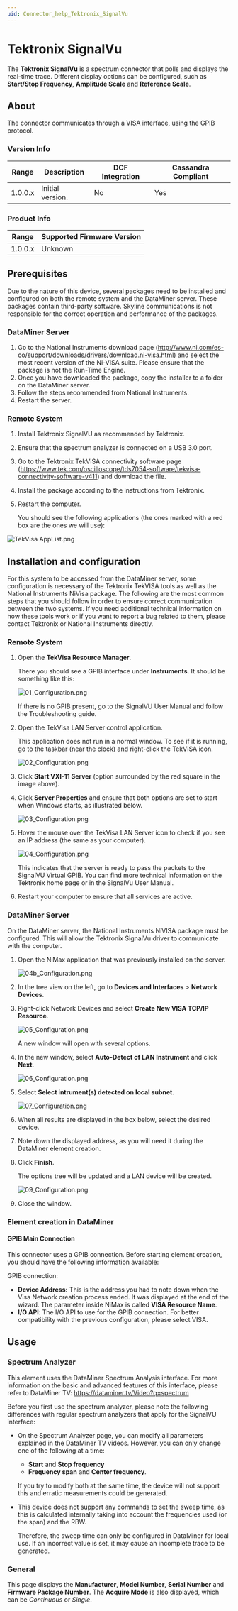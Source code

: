 ```yaml
---
uid: Connector_help_Tektronix_SignalVu
---
```


# Tektronix SignalVu

The **Tektronix SignalVu** is a spectrum connector that polls and displays the real-time trace. Different display options can be configured, such as **Start/Stop Frequency**, **Amplitude Scale** and **Reference Scale**.

## About

The connector communicates through a VISA interface, using the GPIB protocol.

### Version Info

| **Range** | **Description**  | **DCF Integration** | **Cassandra Compliant** |
|------------------|------------------|---------------------|-------------------------|
| 1.0.0.x          | Initial version. | No                  | Yes                     |

### Product Info

| Range | Supported Firmware Version |
|------------------|-----------------------------|
| 1.0.0.x          | Unknown                     |

## Prerequisites

Due to the nature of this device, several packages need to be installed and configured on both the remote system and the DataMiner server. These packages contain third-party software. Skyline communications is not responsible for the correct operation and performance of the packages.

### DataMiner Server

1. Go to the National Instruments download page (<http://www.ni.com/es-co/support/downloads/drivers/download.ni-visa.html>) and select the most recent version of the Ni-VISA suite. Please ensure that the package is not the Run-Time Engine.
2. Once you have downloaded the package, copy the installer to a folder on the DataMiner server.
3. Follow the steps recommended from National Instruments.
4. Restart the server.

### Remote System

1. Install Tektronix SignalVU as recommended by Tektronix.
2. Ensure that the spectrum analyzer is connected on a USB 3.0 port.
3. Go to the Tektronix TekVISA connectivity software page (<https://www.tek.com/oscilloscope/tds7054-software/tekvisa-connectivity-software-v411>) and download the file.
4. Install the package according to the instructions from Tektronix.
5. Restart the computer.

   You should see the following applications (the ones marked with a red box are the ones we will use):

  ![TekVisa AppList.png](~/connector/images/Tektronix_SignalVu_TekVisa_AppList.png)

## Installation and configuration

For this system to be accessed from the DataMiner server, some configuration is necessary of the Tektronix TekVISA tools as well as the National Instruments NiVisa package. The following are the most common steps that you should follow in order to ensure correct communication between the two systems. If you need additional technical information on how these tools work or if you want to report a bug related to them, please contact Tektronix or National Instruments directly.

### Remote System

1. Open the **TekVisa Resource Manager**.

   There you should see a GPIB interface under **Instruments**. It should be something like this:

   ![01_Configuration.png](~/connector/images/Tektronix_SignalVu_01_Configuration.png)

   If there is no GPIB present, go to the SignalVU User Manual and follow the Troubleshooting guide.

1. Open the TekVisa LAN Server control application.

   This application does not run in a normal window. To see if it is running, go to the taskbar (near the clock) and right-click the TekVISA icon.

   ![02_Configuration.png](~/connector/images/Tektronix_SignalVu_02_Configuration.png)

1. Click **Start VXI-11 Server** (option surrounded by the red square in the image above).

1. Click **Server Properties** and ensure that both options are set to start when Windows starts, as illustrated below.

   ![03_Configuration.png](~/connector/images/Tektronix_SignalVu_03_Configuration.png)

1. Hover the mouse over the TekVisa LAN Server icon to check if you see an IP address (the same as your computer).

   ![04_Configuration.png](~/connector/images/Tektronix_SignalVu_04_Configuration.png)

   This indicates that the server is ready to pass the packets to the SignalVU Virtual GPIB. You can find more technical information on the Tektronix home page or in the SignalVu User Manual.

1. Restart your computer to ensure that all services are active.

### DataMiner Server

On the DataMiner server, the National Instruments NiVISA package must be configured. This will allow the Tektronix SignalVu driver to communicate with the computer.

1. Open the NiMax application that was previously installed on the server.

   ![04b_Configuration.png](~/connector/images/Tektronix_SignalVu_04b_Configuration.png)

1. In the tree view on the left, go to **Devices and Interfaces** \> **Network Devices**.

1. Right-click Network Devices and select **Create New VISA TCP/IP Resource**.

   ![05_Configuration.png](~/connector/images/Tektronix_SignalVu_05_Configuration.png)

   A new window will open with several options.

1. In the new window, select **Auto-Detect of LAN Instrument** and click **Next**.

   ![06_Configuration.png](~/connector/images/Tektronix_SignalVu_06_Configuration.png)

1. Select **Select intrument(s) detected on local subnet**.

   ![07_Configuration.png](~/connector/images/Tektronix_SignalVu_07_Configuration.png)

1. When all results are displayed in the box below, select the desired device.

1. Note down the displayed address, as you will need it during the DataMiner element creation.

1. Click **Finish**.

   The options tree will be updated and a LAN device will be created.

   ![09_Configuration.png](~/connector/images/Tektronix_SignalVu_09_Configuration.png)

1. Close the window.

### Element creation in DataMiner

#### GPIB Main Connection

This connector uses a GPIB connection. Before starting element creation, you should have the following information available:

GPIB connection:

- **Device Address:** This is the address you had to note down when the Visa Network creation process ended. It was displayed at the end of the wizard. The parameter inside NiMax is called **VISA Resource Name**.
- **I/O API**: The I/O API to use for the GPIB connection. For better compatibility with the previous configuration, please select VISA.

## Usage

### Spectrum Analyzer

This element uses the DataMiner Spectrum Analysis interface. For more information on the basic and advanced features of this interface, please refer to DataMiner TV: <https://dataminer.tv/Video?q=spectrum>

Before you first use the spectrum analyzer, please note the following differences with regular spectrum analyzers that apply for the SignalVU interface:

- On the Spectrum Analyzer page, you can modify all parameters explained in the DataMiner TV videos. However, you can only change one of the following at a time:

  - **Start** and **Stop frequency**
  - **Frequency span** and **Center frequency**.

  If you try to modify both at the same time, the device will not support this and erratic measurements could be generated.

- This device does not support any commands to set the sweep time, as this is calculated internally taking into account the frequencies used (or the span) and the RBW.

  Therefore, the sweep time can only be configured in DataMiner for local use. If an incorrect value is set, it may cause an incomplete trace to be generated.

### General

This page displays the **Manufacturer**, **Model Number**, **Serial Number** and **Firmware Package Number**. The **Acquire Mode** is also displayed, which can be *Continuous* or *Single*.
